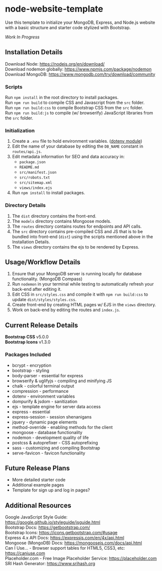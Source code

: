 # node-website-template
Use this template to initialize your MongoDB, Express, and Node.js website with a basic structure and starter code stylized with Bootstrap.

*Work In Progress*

## Installation Details
Download Node: https://nodejs.org/en/download/  
Download nodemon globally: https://www.npmjs.com/package/nodemon  
Download MongoDB: https://www.mongodb.com/try/download/community  

### Scripts
Run `npm install` in the root directory to install packages.  
Run `npm run build` to compile CSS and Javascript from the `src` folder.  
Run `npm run build:css` to compile Bootstrap CSS from the `src` folder.  
Run `npm run build:js` to compile (w/ browserify) JavaScript libraries from the `src` folder.  

### Initialization
1. Create a `.env` file to hold environment variables. ([dotenv module](https://www.npmjs.com/package/dotenv))
2. Edit the name of your database by editing the `DB_NAME` constant in `routes/api.js`.
3. Edit metadata information for SEO and data accuracy in:
   * `package.json`
   * `README.md` 
   * `src/manifest.json`
   * `src/robots.txt`
   * `src/sitemap.xml`
   * `views/index.ejs`
4. Run `npm install` to install packages.

### Directory Details
1. The `dist` directory contains the front-end.
2. The `models` directory contains Mongoose models.
3. The `routes` directory contains routes for endpoints and API calls.
4. The `src` directory contains pre-compiled CSS and JS that is to be bundled into front-end (`dist`) using the
   scripts mentioned above in the Installation Details.
5. The `views` directory contains the ejs to be rendered by Express.

## Usage/Workflow Details
1. Ensure that your MongoDB server is running locally for database functionality. (MongoDB Compass)  
2. Run `nodemon` in your terminal while testing to automatically refresh your back-end after editing it.  
3. Edit CSS in `src/styles.css` and compile it with `npm run build:css` to update `dist/styles/styles.css`.
4. Create front-end by creating HTML pages w/ EJS in the `views` directory.
5. Work on back-end by editing the routes and `index.js`.

## Current Release Details
**Bootstrap CSS** v5.0.0  
**Bootstrap Icons** v1.3.0

### Packages Included
* bcrypt - encryption
* bootstrap - styling
* body-parser - essential for express
* browserify & uglifyjs - compiling and minifying JS
* chalk - colorful terminal output
* compression - performance
* dotenv - environment variables
* dompurify & jsdom - sanitization
* ejs - template engine for server data access
* express - essential
* express-session - session shenanigans
* jquery - dynamic page elements
* method-override - enabling methods for the client
* mongoose - database functionality
* nodemon - development quality of life
* postcss & autoprefixer - CSS autoprefixing
* sass - customizing and compiling Bootstrap
* serve-favicon - favicon functionality

## Future Release Plans
* More detailed starter code
* Additional example pages
* Template for sign up and log in pages?

## Additional Resources
Google JavaScript Style Guide: https://google.github.io/styleguide/jsguide.html  
Bootstrap Docs: https://getbootstrap.com/  
Bootstrap Icons: https://icons.getbootstrap.com/#usage  
Express 4.x API Docs: https://expressjs.com/en/4x/api.html  
Mongoose (MongoDB) Docs: https://mongoosejs.com/docs/api.html  
Can I Use... - Browser support tables for HTML5, CSS3, etc: https://caniuse.com  
Placeholder.com - Free Image Placeholder Service: https://placeholder.com  
SRI Hash Generator: https://www.srihash.org